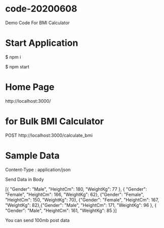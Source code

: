 # code-20200608

Demo Code For BMI Calculator 

# Start Application 
$ npm i

$ npm start

# Home Page
http://localhost:3000/

# for Bulk BMI Calculator 
POST
http://localhost:3000/calculate_bmi

# Sample Data
Content-Type : application/json

Send Data in Body

[{ "Gender": "Male", "HeightCm": 180, "WeightKg": 77 }, { "Gender": "Female", "HeightCm": 166,
"WeightKg": 62}, {"Gender": "Female", "HeightCm": 150, "WeightKg": 70}, {"Gender": "Female",
"HeightCm": 167, "WeightKg": 82},{"Gender": "Male", "HeightCm": 171, "WeightKg": 96 }, { "Gender": "Male", "HeightCm": 161, "WeightKg":
85 }]

You can send 100mb post data 
